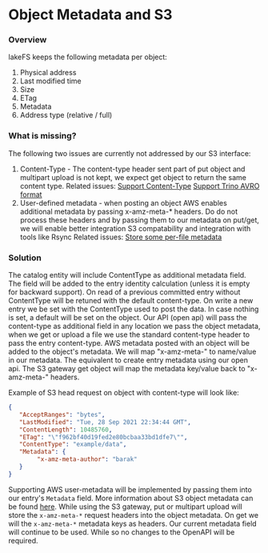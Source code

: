 # Object Metadata and S3

### Overview

lakeFS keeps the following metadata per object:

1. Physical address
1. Last modified time
1. Size
1. ETag
1. Metadata
1. Address type (relative / full)


### What is missing?

The following two issues are currently not addressed by our S3 interface:

1. Content-Type - The content-type header sent part of put object and multipart upload is not kept, we expect get object to return the same content type.
   Related issues: [Support Content-Type](https://github.com/treeverse/lakeFS/issues/2296) [Support Trino AVRO format](https://github.com/treeverse/lakeFS/issues/2429)
1. User-defined metadata - when posting an object AWS enables additional metadata by passing x-amz-meta-* headers. Do do not process these headers and by passing them to our metadata on put/get, we will enable better integration S3 compatability and integration with tools like Rsync
   Related issues: [Store some per-file metadata](https://github.com/treeverse/lakeFS/issues/2486)


### Solution

The catalog entity will include ContentType as additional metadata field. The field will be added to the entry identity calculation (unless it is empty for backward support).
On read of a previous committed entry without ContentType will be retuned with the default content-type.
On write a new entry we be set with the ContentType used to post the data. In case nothing is set, a default will be set on the object.
Our API (open api) will pass the content-type as additional field in any location we pass the object metadata, when we get or upload a file we use the standard content-type header to pass the entry content-type.
AWS metadata posted with an object will be added to the object's metadata. We will map "x-amz-meta-<name>" to name/value in our metadata. The equivalent to create entry metadata using our open api.
The S3 gateway get object will map the metadata key/value back to "x-amz-meta-<name>" headers.

Example of S3 head request on object with content-type will look like:

```json
{
   "AcceptRanges": "bytes",
   "LastModified": "Tue, 28 Sep 2021 22:34:44 GMT",
   "ContentLength": 10485760,
   "ETag": "\"f962bf40d19fed2e80bcbaa33bd1dfe7\"",
   "ContentType": "example/data",
   "Metadata": {
        "x-amz-meta-author": "barak"
   }
}
```

Supporting AWS user-metadata will be implemented by passing them into our entry's `Metadata` field. More information about S3 object metadata can be found [here](https://docs.aws.amazon.com/AmazonS3/latest/userguide/UsingMetadata.html#SysMetadata).
While using the S3 gateway,  put or multipart upload will store the `x-amz-meta-*` request headers into the object metadata. On get we will the `x-amz-meta-*` metadata keys as headers.
Our current metadata field will continue to be used. While  so no changes to the OpenAPI will be required.
